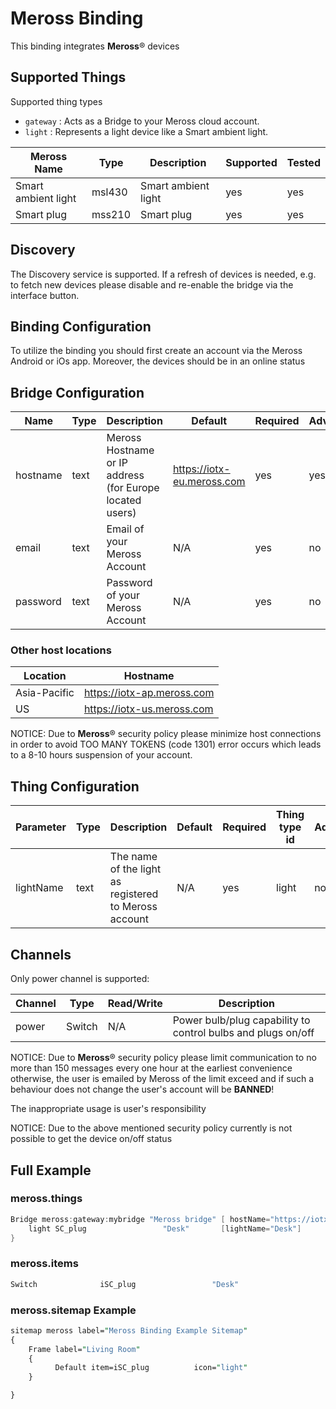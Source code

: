 # Meross Binding

This binding integrates **Meross**&reg; devices

## Supported Things

Supported thing types

- `gateway` : Acts as a Bridge to your Meross cloud account.
- `light` : Represents a light device like a Smart ambient light.

|   Meross Name       | Type   | Description         | Supported | Tested|
|---------------------|--------|---------------------|-----------|--------|
| Smart ambient light | msl430 | Smart ambient light | yes       | yes    |
| Smart plug          | mss210 | Smart plug          | yes       | yes    |

## Discovery

The Discovery service is supported.
If a refresh of devices is needed, e.g. to fetch new devices please disable and re-enable the bridge via the interface button.

## Binding Configuration

To utilize the binding you should first create an account via the Meross Android or iOs app.
Moreover, the devices should be in an online status

## Bridge Configuration

| Name     | Type | Description                                              | Default                      | Required | Advanced |
|----------|------|----------------------------------------------------------|------------------------------|----------|----------|
| hostname | text | Meross Hostname or IP address (for Europe located users) | <https://iotx-eu.meross.com> | yes      | yes      |
| email    | text | Email of your Meross Account                             | N/A                          | yes      | no       |
| password | text | Password of your Meross Account                          | N/A                          | yes      | no       |

### Other host locations

| Location     | Hostname                     |
|--------------|------------------------------|
| Asia-Pacific | <https://iotx-ap.meross.com> |
| US           | <https://iotx-us.meross.com> |

NOTICE: Due to  **Meross**&reg; security policy please minimize host connections in order to avoid TOO MANY TOKENS (code 1301) error occurs which leads to a  8-10 hours suspension of your account.

## Thing Configuration

| Parameter | Type | Description                                             | Default | Required | Thing type id | Advanced |
|-----------|------|---------------------------------------------------------|---------|----------|---------------|----------|
| lightName | text | The name of the light as registered to Meross account   | N/A     | yes      | light         | no       |

## Channels

Only power channel is supported:

| Channel | Type   | Read/Write | Description                                                  |
|---------|--------|------------|--------------------------------------------------------------|
| power   | Switch | N/A        | Power bulb/plug capability to control bulbs and plugs on/off |

NOTICE: Due to **Meross**&reg; security policy please limit communication to no more than 150 messages every one hour at the earliest convenience otherwise, the user is emailed by Meross of the limit exceed and if such a behaviour does not change the user's account will be **BANNED**!

The inappropriate usage is user's responsibility

NOTICE: Due to the above mentioned security policy  currently is not possible to get the device on/off status  

## Full Example

### meross.things

```java
Bridge meross:gateway:mybridge "Meross bridge" [ hostName="https://iotx-eu.meross.com", userEmail="abcde" userPassword="fghij" ] {
    light SC_plug                 "Desk"       [lightName="Desk"]
}
```

### meross.items

```java
Switch              iSC_plug                 "Desk"                                    { channel="meross:light:mybridge:SC_plug:power" }
```

### meross.sitemap Example

```perl
sitemap meross label="Meross Binding Example Sitemap"
{
    Frame label="Living Room"
    {
          Default item=iSC_plug          icon="light"
    }

}
```
